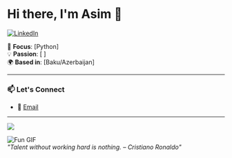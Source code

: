 # Hi there, I'm Asim 👋  

[![LinkedIn](https://img.shields.io/badge/LinkedIn-0077B5?style=flat&logo=linkedin&logoColor=white)](https://linkedin.com/in/7aim)

🎯 **Focus**: [Python]  
💡 **Passion**: [ ]  
🌍 **Based in**: [Baku/Azerbaijan]  

---

### 📫 Let's Connect  
- 📧 [Email](mailto:7asim4@gmail.com)  

---


![](https://github.com/7aim/Python-Documents/blob/aim71/giphy.gif?raw=true)

![Fun GIF](https://media.giphy.com/media/your-gif-link.gif)  
*"Talent without working hard is nothing. – Cristiano Ronaldo"*
              

